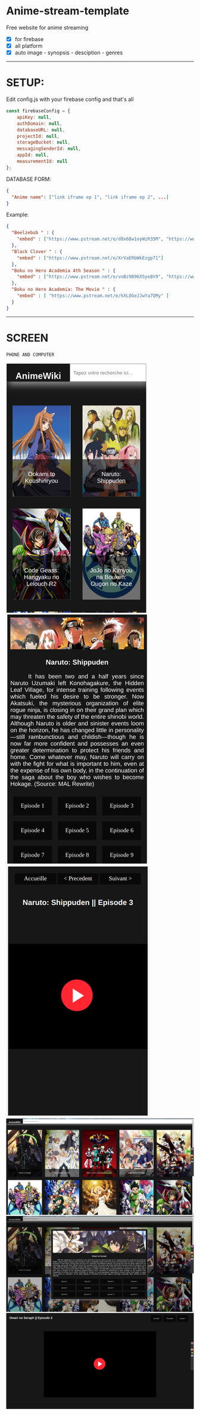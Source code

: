 # Anime-stream-template
Free website for anime streaming
- [x] for firebase
- [x] all platform
- [x] auto image - synopsis - desciption - genres
------------------------------
# SETUP:
Edit config.js with your firebase config and that's all
```js
const firebaseConfig = {
    apiKey: null,
    authDomain: null,
    databaseURL: null,
    projectId: null,
    storageBucket: null,
    messagingSenderId: null,
    appId: null,
    measurementId: null
};
```
DATABASE FORM:
```json
{
  "Anime name": ["link iframe ep 1", "link iframe ep 2", ...]
}
```
Example:
```json
{
  "Beelzebub " : {
    "embed" : ["https://www.pstream.net/e/d8x68w1oyWzR35M", "https://www.pstream.net/e/J3VgnkL0JVD8q2D", "https://www.pstream.net/e/27kD1B3AER3vq1K", "https://www.pstream.net/e/JXrgQX71Bdr5oyQ", "https://www.pstream.net/e/29ne1B3AEd3vGql", "https://www.pstream.net/e/GBVgYMDoeVEgqn2", "https://www.pstream.net/e/LreDoBoZBbZ2VBk", "https://www.pstream.net/e/ZjWg1B3AEm38KNp", "https://www.pstream.net/e/nd7g0YE1Zq2KWQj", "https://www.pstream.net/e/VN19xKgYK6XDxGP", "https://www.pstream.net/e/aPd80YEwP0PN4wx", "https://www.pstream.net/e/5OLxbGa25QK8rlM", "https://www.pstream.net/e/dVj8Ll7Yjj38qEm", "https://www.pstream.net/e/4g6xKy7a44aNlbW", "https://www.pstream.net/e/RD5KoBo4jjrvkGA", "https://www.pstream.net/e/Vv12A17NaaX27Y6", "https://www.pstream.net/e/Zl7emALJAEQeOa0", "https://www.pstream.net/e/lnZvOyR9yXQKNYX", "https://www.pstream.net/e/g2G8Ll7wlQ38mlv", "https://www.pstream.net/e/7WJ8mAoY00L80rX", "https://www.pstream.net/e/2dN8dn0MZr4Jb9n"]
  },
  "Black Clover " : {
    "embed" : ["https://www.pstream.net/e/XrVaERbWkEzgp71"]
  },
  "Boku no Hero Academia 4th Season " : {
    "embed" : ["https://www.pstream.net/e/voBz9B96X5ye8V9", "https://www.pstream.net/e/RaE47KgbKe14Y81", "https://www.pstream.net/e/w3Xyj5jeqwLzg5q", "https://www.pstream.net/e/ZMXOAbJk7dvEoeP", "https://www.pstream.net/e/90Yb1kp8ZA5EGPx", "https://www.pstream.net/e/l0OY6nO73AqYWRk", "https://embed.mystream.to/3ww8pk9mwuns", "https://embed.mystream.to/g71qdg0osjdy", "https://embed.mystream.to/vmmlo7u4tleb", "https://www.pstream.net/e/OawzbyZ4pyVYkjb", "https://www.pstream.net/e/lxGgv2dX7PkgM2N", "https://embed.mystream.to/rp3xe0a1wun8", "https://www.pstream.net/e/4eD29PJN7BrEYV8", "https://www.pstream.net/e/pzM6OVGlXNLDBAl", "https://www.pstream.net/e/NQJzZVZJR4yzm7b", "https://www.pstream.net/e/z4VrxXA9VpZBQD2", "https://www.pstream.net/e/DgWPaalM7PQ7NVv", "https://www.pstream.net/e/XOAdebQEJD2YMyP", "https://www.pstream.net/e/peRBLwLoBVVnWP4", "https://www.pstream.net/e/KgeMQ68dLG7pA0a", "https://www.pstream.net/e/zmRWg0gNZmjNQxy", "https://www.pstream.net/e/KzoqMApywx4ZvdX", "https://www.pstream.net/e/Xkg4qpk09rnd20X", "https://www.pstream.net/e/gGBYDkjB8wRr1o4", "https://www.pstream.net/e/zpy2M6q66JleM1P" ]
  },
  "Boku no Hero Academia: The Movie " : {
    "embed" : [ "https://www.pstream.net/e/kXLOGeJJwYa7QMy" ]
  }
}
```
--------------------
# SCREEN
```
PHONE AND COMPUTER
```
<img alt="mobile acceuille" src="./screen/Mobile/acceuille.png"/>
<img alt="mobile descrip" src="./screen/Mobile/descrip.png"/>
<img alt="mobile video" src="./screen/Mobile/video.png"/>
<img alt="PC acceuille" src="./screen/PC/accueille.png"/>
<img alt="PC description" src="./screen/PC/description.png"/>
<img alt="PC video" src="./screen/PC/video.png"/>
